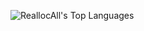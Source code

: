 
![ReallocAll's Top Languages](https://github-readme-stats-rho-azure.vercel.app/api/top-langs/?username=ReallocAll&layout=compact&theme=transparent)
